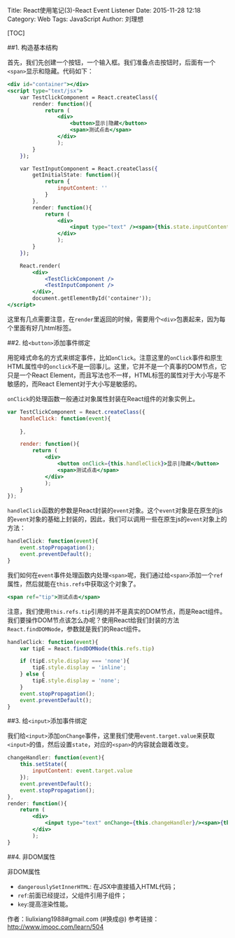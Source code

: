 Title: React使用笔记(3)-React Event Listener
Date: 2015-11-28 12:18
Category: Web
Tags: JavaScript
Author: 刘理想

[TOC]

##1. 构造基本结构

首先，我们先创建一个按钮，一个输入框。我们准备点击按钮时，后面有一个`<span>`显示和隐藏。代码如下：

```jsx
<div id="container"></div>
<script type="text/jsx">
    var TestClickComponent = React.createClass({
        render: function(){
            return (
                <div>
                    <button>显示|隐藏</button>
                    <span>测试点击</span>
                </div>
                );
        }
    });

    var TestInputComponent = React.createClass({
        getInitialState: function(){
            return {
                inputContent: ''
            }
        },
        render: function(){
            return (
                <div>
                    <input type="text" /><span>{this.state.inputContent}</span>
                </div>
                );
        }
    });

    React.render(
        <div>
            <TestClickComponent />
            <TestInputComponent />
        </div>,
        document.getElementById('container'));
</script>
```

这里有几点需要注意，在`render`里返回的时候，需要用个`<div>`包裹起来，因为每个里面有好几html标签。

##2. 给`<button>`添加事件绑定

用驼峰式命名的方式来绑定事件，比如`onClick`。注意这里的`onClick`事件和原生HTML属性中的`onclick`不是一回事儿。这里，它并不是一个真事的DOM节点，它只是一个React Element，而且写法也不一样，HTML标签的属性对于大小写是不敏感的，而React Element对于大小写是敏感的。

`onClick`的处理函数一般通过对象属性封装在React组件的对象实例上。

```jsx
var TestClickComponent = React.createClass({
    handleClick: function(event){
        
    },

    render: function(){
        return (
            <div>
                <button onClick={this.handleClick}>显示|隐藏</button>
                <span>测试点击</span>
            </div>
            );
    }
});
```

`handleClick`函数的参数是React封装的`event`对象。这个`event`对象是在原生的js的`event`对象的基础上封装的，因此，我们可以调用一些在原生js的`event`对象上的方法：

```js
handleClick: function(event){
    event.stopPropagation();
    event.preventDefault();
}
```

我们如何在`event`事件处理函数内处理`<span>`呢，我们通过给`<span>`添加一个`ref`属性，然后就能在`this.refs`中获取这个对象了。

```jsx
<span ref="tip">测试点击</span>
```

注意，我们使用`this.refs.tip`引用的并不是真实的DOM节点，而是React组件。我们要操作DOM节点该怎么办呢？使用React给我们封装的方法`React.findDOMNode`，参数就是我们的React组件。

```jsx
handleClick: function(event){
    var tipE = React.findDOMNode(this.refs.tip)

    if (tipE.style.display === 'none'){
        tipE.style.display = 'inline';
    } else {
        tipE.style.display = 'none';
    }
    event.stopPropagation();
    event.preventDefault();
}
```

##3. 给`<input>`添加事件绑定

我们给`<input>`添加`onChange`事件，这里我们使用`event.target.value`来获取`<input>`的值，然后设置`state`，对应的`<span>`的内容就会跟着改变。

```jsx
changeHandler: function(event){
    this.setState({
        inputContent: event.target.value
    });
    event.preventDefault();
    event.stopPropagation();
},
render: function(){
    return (
        <div>
            <input type="text" onChange={this.changeHandler}/><span>{this.state.inputContent}</span>
        </div>
        );
}
```

##4. 非DOM属性

非DOM属性 
- `dangerouslySetInnerHTML`: 在JSX中直接插入HTML代码；
- `ref`:前面已经提过，父组件引用子组件；
- `key`:提高渲染性能。

作者：liulixiang1988#gmail.com (#换成@)
参考链接：http://www.imooc.com/learn/504